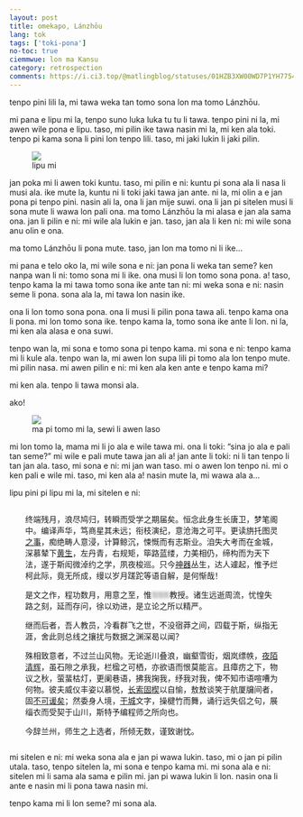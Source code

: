 ```yaml
---
layout: post
title: omekapo, Lánzhōu
lang: tok
tags: ['toki-pona']
no-toc: true
ciemmwue: lon ma Kansu
category: retrospection
comments: https://i.ci3.top/@matlingblog/statuses/01HZB3XW00WD7P1YH7754WXYFM
---
```


tenpo pini lili la, mi tawa weka tan tomo sona lon ma tomo Lánzhōu.

mi pana e lipu mi la, tenpo suno luka luka tu tu li tawa. tenpo pini ni la, mi awen wile pona e lipu. taso, mi pilin ike tawa nasin mi la, mi ken ala toki. tenpo pi kama sona li pini lon tenpo lili. taso, mi jaki lukin li jaki pilin.

<!--more-->
<figure>
<img src="https://s21.ax1x.com/2024/07/04/pk2g6VP.md.jpg" />
<figcaption>lipu mi</figcaption>
</figure>

jan poka mi li awen toki kuntu. taso, mi pilin e ni: kuntu pi sona ala li nasa li musi ala. ike mute la, kuntu ni li toki jaki tawa jan ante. ni la, mi olin a e jan pona pi tenpo pini. nasin ali la, ona li jan mije suwi. ona li jan pi sitelen musi li sona mute li wawa lon pali ona. ma tomo Lánzhōu la mi alasa e jan ala sama ona. jan li pilin e ni: mi wile ala lukin e jan. taso, jan ala li ken ni: mi wile sona anu olin e ona.

ma tomo Lánzhōu li pona mute. taso, jan lon ma tomo ni li ike…

mi pana e telo oko la, mi wile sona e ni: jan pona li weka tan seme? ken nanpa wan li ni: tomo sona mi li ike. ona musi li lon tomo sona pona. a! taso, tenpo kama la mi tawa tomo sona ike ante tan ni: mi weka sona e ni: nasin seme li pona. sona ala la, mi tawa lon nasin ike.

ona li lon tomo sona pona. ona li musi li pilin pona tawa ali. tenpo kama ona li pona. mi lon tomo sona ike. tenpo kama la, tomo sona ike ante li lon. ni la, mi ken ala alasa e ona suwi.

tenpo wan la, mi sona e tomo sona pi tenpo kama. mi sona e ni: tenpo kama mi li kule ala. tenpo wan la, mi awen lon supa lili pi tomo ala lon tenpo mute. mi pilin nasa. mi awen pilin e ni: mi ken ala ken ante e tenpo kama mi?

mi ken ala. tenpo li tawa monsi ala.

ako!

<figure>
<img src="https://s21.ax1x.com/2024/07/04/pk2veyR.md.jpg" />
<figcaption>ma pi tomo mi la, sewi li awen laso</figcaption>
</figure>

mi lon tomo la, mama mi li jo ala e wile tawa mi. ona li toki: “sina jo ala e pali tan seme?” mi wile e pali mute tawa jan ali a! jan ante li toki: ni li tan tenpo li tan jan ala. taso, mi sona e ni: mi jan wan taso. mi o awen lon tenpo ni. mi o ken pali e wile mi. taso, mi ken ala a! nasin mute la, mi wawa ala a…

lipu pini pi lipu mi la, mi sitelen e ni:

<div markdown=1 style="font-family:fangsong,var(--base-font);margin:2em" lang=cmn>

终端残月，浪尽鸠归，转瞬而受学之期届矣。恒念此身生长唐卫，梦笔阁中。编译声华，笃商星其未远；衔枝演纪，意沧海之可平。更读旃托图灵[之事](https://blog.csdn.net/pongba/article/details/1336028)，痴绝畴人意浸，计算鲸沉，悚慨而有志斯业。洎失大考而在金城，深慕辇下[黄生](https://huangxuan.me/)，左丹青，右规矩，筚路蓝缕，力美相仍，缔构而为天下法，遂于斯闳微淖约之学，夙夜梭巡。只今[神器](https://openai.com/)丛生，达人遽起，惟予烂柯此际，竟无所成，缦以岁月蹉跎等语自解，是何惭哉！

是文之作，程功数月，用意之至，惟<span style="filter:blur(2px)">⚿⚿⚿</span>教授。诸生远逝周流，忧惶失路之刻，延而存问，徐以劝进，是立论之所以精严。

继而后者，吾人教员，冷看群飞之世，不没宿莽之间，四载于斯，纵指无涯，舍此则总线之攘扰与数据之渊深曷以闻？

殊相致意者，不过兰山风物。无论逝川叠浪，幽壑雪街，烟岚缥帙，[夜陌清辉](https://news.lzu.edu.cn/c/202203/87996.html)，虽石隙之承我，栏楹之可栖，亦欲语而恨莫能言。且瘴疠之下，物议之秋，萤蜚枯灯，更阑巷语，拂我掬我，纾我对我，俾不知市语喧嘈为何物。彼夫威仪丰姿以慕悦，[长索固楔](https://skepticsannotatedbible.com/is/54.html#2)以自愉，敖敖谈笑于航厦牖间者，固[不可谖矣](https://meirishici.com/poetry/zX7)；然委身人境，[干城](https://nlrp.chinesethought.cn/shuyu_show.aspx?shuyu_id=2243)文字，操楗竹而舞，诵行远失侣之句，展缁衣而受契于山川，斯特予编程师之所向也。

今辞兰州，师生之上选者，所倾无数，谨致谢忱。

</div>

mi sitelen e ni: mi weka sona ala e jan pi wawa lukin. taso, mi o jan pi pilin utala. taso, tenpo sitelen la, mi sona e tenpo kama mi. mi sona ala e ni: sitelen mi li sama ala sama e pilin mi. jan pi wawa lukin li lon. nasin ona li ante e nasin mi li pona tawa nasin mi.

tenpo kama mi li lon seme? mi sona ala.
